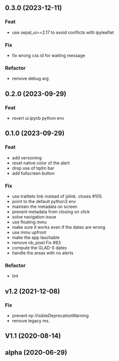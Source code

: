 ## 0.3.0 (2023-12-11)

### Feat

- use sepal_ui==2.17 to avoid conflicts with ipyleaflet

### Fix

- fix wrong css id for waiting message

### Refactor

- remove debug arg

## 0.2.0 (2023-09-29)

### Feat

- revert ui.ipynb python env

## 0.1.0 (2023-09-29)

### Feat

- add versioning
- reset native color of the alert
- drop use of tqdm bar
- add fullscreen button

### Fix

- use trailtets link instead of jslink. closes #105.
- point to the default python3 env
- maintain the metadata on screen
- prevent metadata from closing on click
- solve navigation issue
- use floating mmu
- make sure it works even if the dates are wrong
- use mmu upfront
- make the app lauchable
- remove nb_pixel Fix #83
- compute the GLAD-S dates
- handle the areas with no alerts

### Refactor

- lint

## v1.2 (2021-12-08)

### Fix

- prevent np.VisibleDeprecationWarning
- remove legacy ms.

## V1.1 (2020-08-14)

## alpha (2020-06-29)
